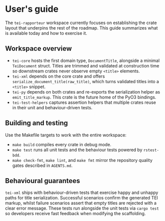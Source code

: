 # User's guide

The `tei-rapporteur` workspace currently focuses on establishing the crate
layout that underpins the rest of the roadmap. This guide summarizes what is
available today and how to exercise it.

## Workspace overview

- `tei-core` hosts the first domain type, `DocumentTitle`, alongside a minimal
  `TeiDocument` struct. Titles are trimmed and validated at construction time
  so downstream crates never observe empty `<title>` elements.
- `tei-xml` depends on the core crate and offers
  `serialize_document_title(raw_title)`, which turns validated titles into a
  `<title>` snippet.
- `tei-py` depends on both crates and re-exports the serialization helper as
  `emit_title_markup`. This crate is the future home of the PyO3 bindings.
- `tei-test-helpers` captures assertion helpers that multiple crates reuse in
  their unit and behaviour-driven tests.

## Building and testing

Use the Makefile targets to work with the entire workspace:

- `make build` compiles every crate in debug mode.
- `make test` runs all unit tests and the behaviour tests powered by
  `rstest-bdd`.
- `make check-fmt`, `make lint`, and `make fmt` mirror the repository quality
  gates described in `AGENTS.md`.

## Behavioural guarantees

`tei-xml` ships with behaviour-driven tests that exercise happy and unhappy
paths for title serialization. Successful scenarios confirm the generated TEI
markup, whilst failure scenarios assert that empty titles are rejected with a
clear error message. These tests run alongside the unit tests via `cargo test`
so developers receive fast feedback when modifying the scaffolding.
